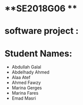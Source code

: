 # **SE2018G06 ** 
# software project :

# Student Names:
* Abdullah Galal
* Abdelhady Ahmed 
* Alaa Atef
* Ahmed Fawzy
* Marina Gerges
* Marina Fares
* Emad Masri
